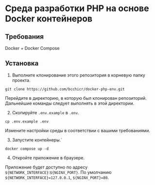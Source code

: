 # Среда разработки PHP на основе Docker контейнеров

## Требования

Docker + Docker Compose

## Установка

1. Выполните клонирование этого репозитория в корневую папку проекта.

```shell script
git clone https://github.com/bcchicr/docker-php-env.git
```

Перейдите в директорию, в которую был клонирован репозиторий. Дальнейшие команды следует выполнять в этой директории.

2. Скопируйте `.env.example` в `.env`.

```shell script
cp .env.example .env
```

Измените настройки среды в соответствии с вашими требованиями.

3. Запустите контейнеры.`

```shell script
docker compose up -d
```

4. Откройте приложение в браузере.

Приложение будет доступно по адресу `${NETWORK_INTERFACE}`:`${NGINX_PORT}`.
По умолчанию `${NETWORK_INTERFACE}=127.0.0.1`, `${NGINX_PORT}=80`.
